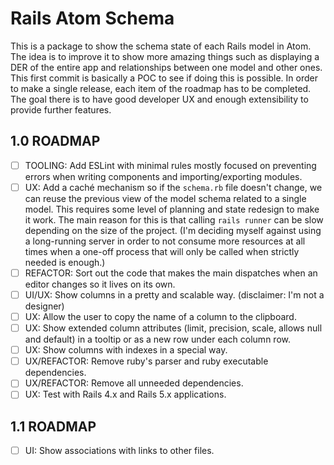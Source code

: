 # Rails Atom Schema

This is a package to show the schema state of each Rails model in Atom. The idea is to improve it to show more amazing things such as displaying a DER of the entire app and relationships between one model and other ones. This first commit is basically a POC to see if doing this is possible. In order to make a single release, each item of the roadmap has to be completed. The goal there is to have good developer UX and enough extensibility to provide further features.

## 1.0 ROADMAP
- [ ] TOOLING: Add ESLint with minimal rules mostly focused on preventing errors when writing components and importing/exporting modules.
- [ ] UX: Add a caché mechanism so if the `schema.rb` file doesn't change, we can reuse the previous view of the model schema related to a single model. This requires some level of planning and state redesign to make it work. The main reason for this is that calling `rails runner` can be slow depending on the size of the project. (I'm deciding myself against using a long-running server in order to not consume more resources at all times when a one-off process that will only be called when strictly needed is enough.)
- [ ] REFACTOR: Sort out the code that makes the main dispatches when an editor changes so it lives on its own.
- [ ] UI/UX: Show columns in a pretty and scalable way. (disclaimer: I'm not a designer)
- [ ] UX: Allow the user to copy the name of a column to the clipboard.
- [ ] UX: Show extended column attributes (limit, precision, scale, allows null and default) in a tooltip or as a new row under each column row.
- [ ] UX: Show columns with indexes in a special way.
- [ ] UX/REFACTOR: Remove ruby's parser and ruby executable dependencies.
- [ ] UX/REFACTOR: Remove all unneeded dependencies.
- [ ] UX: Test with Rails 4.x and Rails 5.x applications.

## 1.1 ROADMAP
- [ ] UI: Show associations with links to other files.
